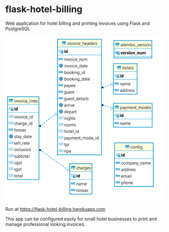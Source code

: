 # flask-hotel-billing
Web application for hotel billing and printing invoices using Flask and PostgreSQL

![ER Diagram](er_diagram.png)

Run at 
https://flask-hotel-billing.herokuapp.com

This app can be configured easily for small hotel businesses to print and manage professional looking invoices.
